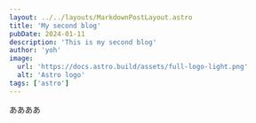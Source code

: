 ```yaml
---
layout: ../../layouts/MarkdownPostLayout.astro
title: 'My second blog'
pubDate: 2024-01-11
description: 'This is my second blog'
author: 'yoh'
image:
  url: 'https://docs.astro.build/assets/full-logo-light.png'
  alt: 'Astro logo'
tags: ['astro']
---
```


ああああ
